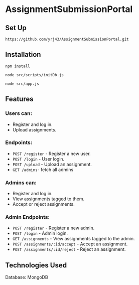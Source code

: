# AssignmentSubmissionPortal

## Set Up

`https://github.com/yrj43/AssignmentSubmissionPortal.git`

## Installation

`npm install`

`node src/scripts/initDb.js`

`node src/app.js`

## Features

### Users can:

- Register and log in.
- Upload assignments.

### Endpoints:

- `POST /register` - Register a new user.
- `POST /login` - User login.
- `POST /upload` - Upload an assignment.
- `GET /admins`- fetch all admins

### Admins can:

- Register and log in.
- View assignments tagged to them.
- Accept or reject assignments.

### Admin Endpoints:

- `POST /register` - Register a new admin.
- `POST /login` - Admin login.
- `GET /assignments` - View assignments tagged to the admin.
- `POST /assignments/:id/accept` - Accept an assignment.
- `POST /assignments/:id/reject` - Reject an assignment.

## Technologies Used

Database: MongoDB




